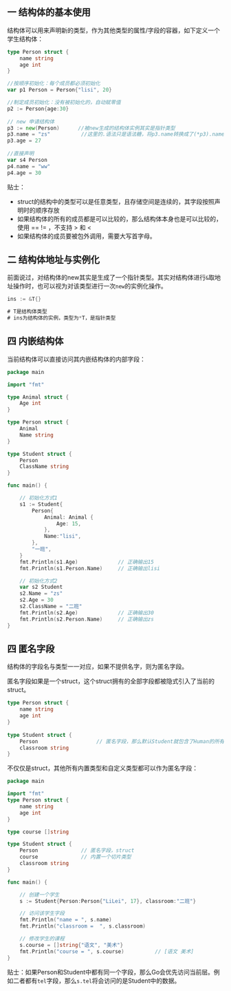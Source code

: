## 一 结构体的基本使用

结构体可以用来声明新的类型，作为其他类型的属性/字段的容器，如下定义一个学生结构体：
```go
type Person struct {
	name string
	age int
}

//按顺序初始化：每个成员都必须初始化
var p1 Person = Person{"lisi", 20}

//制定成员初始化：没有被初始化的，自动赋零值
p2 := Person{age:30}
	
// new 申请结构体
p3 := new(Person)      //被new生成的结构体实例其实是指针类型
p3.name = "zs"          //这里的.语法只是语法糖，将p3.name转换成了(*p3).name
p3.age = 27
	
//直接声明
var s4 Person
p4.name = "ww"
p4.age = 30
```

贴士：
- struct的结构中的类型可以是任意类型，且存储空间是连续的，其字段按照声明时的顺序存放  
- 如果结构体的所有的成员都是可以比较的，那么结构体本身也是可以比较的，使用 == != ，不支持 > 和 <
- 如果结构体的成员要被包外调用，需要大写首字母。

## 二 结构体地址与实例化

前面说过，对结构体的new其实是生成了一个指针类型。其实对结构体进行`&`取地址操作时，也可以视为对该类型进行一次`new`的实例化操作。

```go
ins := &T{}

# T是结构体类型
# ins为结构体的实例，类型为*T，是指针类型
```

## 四 内嵌结构体

当前结构体可以直接访问其内嵌结构体的内部字段：
```go
package main

import "fmt"

type Animal struct {
	Age int
}

type Person struct {
	Animal
	Name string
}

type Student struct {
	Person
	ClassName string
}

func main() {

	// 初始化方式1
	s1 := Student{
		Person{
			Animal: Animal {
				Age: 15,
			},
			Name:"lisi",
		},
		"一班",
	}
	fmt.Println(s1.Age)				// 正确输出15
	fmt.Println(s1.Person.Name)		// 正确输出lisi

	// 初始化方式2
	var s2 Student
	s2.Name = "zs"
	s2.Age = 30
	s2.ClassName = "二班"
	fmt.Println(s2.Age)				// 正确输出30
	fmt.Println(s2.Person.Name)		// 正确输出zs
}
```

## 四 匿名字段

结构体的字段名与类型一一对应，如果不提供名字，则为匿名字段。

匿名字段如果是一个struct，这个struct拥有的全部字段都被隐式引入了当前的struct。

```go
type Person struct {
    name string
    age int
}
    
type Student struct {
    Person                   // 匿名字段，那么默认Student就包含了Human的所有字段
    classroom string
}
```

不仅仅是struct，其他所有内置类型和自定义类型都可以作为匿名字段：
```go
package main

import "fmt"
type Person struct {
	name string
	age int
}

type course []string

type Student struct {
	Person 				// 匿名字段，struct
	course				// 内置一个切片类型
	classroom string
}

func main() {

	// 创建一个学生
	s := Student{Person:Person{"LiLei", 17}, classroom:"二班"}

	// 访问该学生字段
	fmt.Println("name = ", s.name)
	fmt.Println("classroom =  ", s.classroom)

	// 修改学生的课程
	s.course = []string{"语文", "美术"}
	fmt.Println("course = ", s.course)			// [语文 美术]
}
```

贴士：如果Person和Student中都有同一个字段，那么Go会优先访问当前层。例如二者都有`tel`字段，那么`s.tel`将会访问的是Student中的数据。